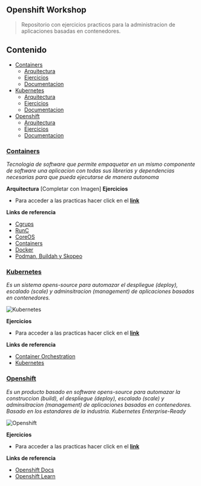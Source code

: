 ## Openshift Workshop ##

> Repositorio con ejercicios practicos para la administracion de aplicaciones basadas en contenedores.

## Contenido
* [Containers](#Containers)
  * [Arquitectura](#Arquitectura)
  * [Ejercicios](#Ejercicios)
  * [Documentacion](#Documentacion)
* [Kubernetes](#Kubernetes)
  * [Arquitectura](#Arquitectura)
  * [Ejercicios](#Ejercicios)
  * [Documentacion](#Documentacion)
* [Openshift](#Openshift)
  * [Arquitectura](#Arquitectura)
  * [Ejercicios](#Ejercicios)
  * [Documentacion](#Documentacion)


### **[Containers](https://github.com/gonzaloacosta/openshift-workshop/tree/master/containers)**

*Tecnologia de software que permite empaquetar en un mismo componente de software una aplicacion con todas sus librerias y dependencias necesarias para que pueda ejecutarse de manera autonoma*

**Arquitectura**
[Completar con Imagen]
**Ejercicios**
- Para acceder a las practicas hacer click en el **[link](https://github.com/gonzaloacosta/openshift-workshop/tree/master/containers)**

**Links de referencia**
- [Cgrups](https://en.wikipedia.org/wiki/Cgroups)
- [RunC](https://en.wikipedia.org/wiki/RunC)
- [CoreOS](https://en.wikipedia.org/wiki/CoreOS)
- [Containers](https://www.redhat.com/en/topics/containers)
- [Docker]()
- [Podman, Buildah y Skopeo]()
    
### **[Kubernetes](https://github.com/gonzaloacosta/openshift-workshop/tree/master/kubernetes)**

*Es un sistema opens-source para automazar el despliegue (deploy), escalado (scale) y adminsitracion (management) de aplicaciones basadas en contenedores.*

![Kubernetes](https://raw.githubusercontent.com/gonzaloacosta/openshift-workshop/master/images/kubernetes-arq.png)

**Ejercicios**
- Para acceder a las practicas hacer click en el **[link](https://github.com/gonzaloacosta/openshift-workshop/tree/master/kubernetes)**

**Links de referencia**
- [Container Orchestration](https://en.wikipedia.org/wiki/Container_orchestration)
- [Kubernetes](https://kubernetes.io/)

### **[Openshift](https://github.com/gonzaloacosta/openshift-workshop/tree/master/openshift)**

*Es un producto basado en software opens-source para automazar la construccion (build), el despliegue (deploy), escalado (scale) y adminsitracion (management) de aplicaciones basadas en contenedores. Basado en los estandares de la industria. Kubernetes Enterprise-Ready*

![Openshift](https://raw.githubusercontent.com/gonzaloacosta/openshift-workshop/master/images/openshift-cluster.png)

**Ejercicios**
- Para acceder a las practicas hacer click en el **[link](https://github.com/gonzaloacosta/openshift-workshop/tree/master/openshift)**

**Links de referencia**
- [Openshift Docs](https://docs.openshift.com)
- [Openshift Learn](https://learn.openshift.com)

